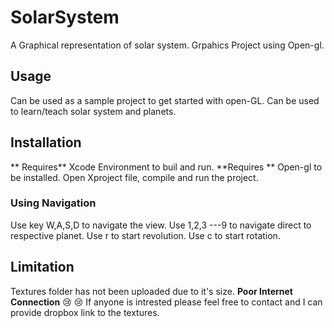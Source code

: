 # SolarSystem
 A Graphical representation of solar system. Grpahics Project using Open-gl.

## Usage
Can be used as a sample project to get started with open-GL.
Can be used to learn/teach solar system and planets.

## Installation
** Requires** Xcode Environment to buil and run. **Requires ** Open-gl to be installed.
Open Xproject file, compile and run the project.

### Using Navigation
Use key W,A,S,D to navigate the view.
Use 1,2,3 ---9  to navigate direct to respective planet.
Use  r to start revolution.
Use c to start rotation.

## Limitation
Textures folder has not been uploaded due to it's size. **Poor Internet Connection** :cry: :cry:
If anyone is intrested please feel free to contact and I can provide dropbox link to the textures.
